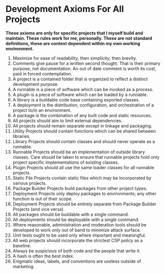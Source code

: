 # Development Axioms For All Projects

**These axioms are only for specific projects that I myself build and maintain.  These rules work for me, personally.  These are not standard definitions, these are context dependent within my own working environment.**


1. Maximize for ease of readability, then simplicity, then brevity.
2.  Comments give pause for a written second thought.  That is their primary purpose, not documentation.  An out of date comment is worth its cost, paid in forced contemplation.
3.  A project is a contained folder that is organized to reflect a distinct development purpose.
4.  A runnable is a piece of software which can be invoked as a process.
5.  A plugin is a piece of software which can be loaded by a runnable.
6.  A library is a buildable code base containing exported classes.
7.  A deployment is the distribution, configuration, and orchestration of a project to/in an environment.
8.  A package is the combination of any built code and static resources.
9.  All projects should aim to limit external dependencies.
10. All projects should remain separate except in linkage and packaging.
11. Utility Projects should contain functions which can be shared between libraries.
12. Library Projects should contain classes and should never operate as a runnable.
13. Runnable Projects should be an implementation of outside library classes.  Care should be taken to ensure that runnable projects hold only project specific implementations of existing classes.
14. Plugin Projects should all use the same loader classes for all runnable projects.
15. Static File Projects contain static files which may be incorporated by various projects.
16. Package Builder Projects build packages from other project types.
17. Deployment Projects only deploy packages to environments; any other function is out of their scope.
18. Deployment Projects should be entirely separate from Package Builder Projects (and vice versa).
19. All packages should be buildable with a single command.
20. All deployments should be deployable with a single command.
21. Where reasonable, administration and moderation tools should be developed to work only out of band to minimize attack surface.
22. Unit tests ought to be used only where important and meaningful.
23. All web projects should incorporate the strictest CSP policy as a baseline.
24. Always be suspicious of both code and the people that write it.
25. A hash is often the best index.
26. Enigmatic ideas, labels, and conventions are useless outside of marketing.
